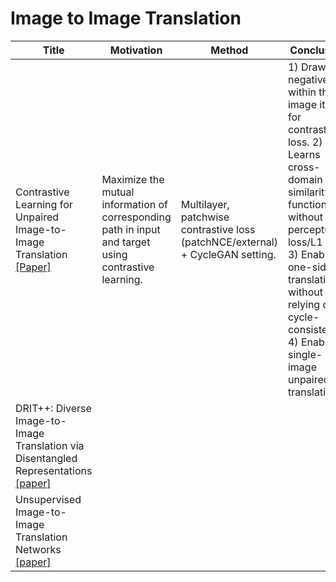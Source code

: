 # Image to Image Translation

| Title | Motivation | Method | Conclusion | Application | Year | Limitation | Comment |
| - | - | - | - | - | - | - | - |
| Contrastive Learning for Unpaired Image-to-Image Translation [[Paper]](https://arxiv.org/pdf/2007.15651.pdf) | Maximize the mutual information of corresponding path in input and target using contrastive learning. | Multilayer, patchwise contrastive loss (patchNCE/external) + CycleGAN setting. | 1) Draw negatives within the image itself for contrastive loss. 2) Learns cross-domain similarity function without perceptual loss/L1 loss. 3) Enable one-sided translation without relying on cycle-consistency. 4) Enable single-image unpaired translation. | Unpaired image to image translation | 2020 | | PatchNCE takes average of (generated representation, postive representation, negative representation(other patches in the same image)). External takes average of (generated representation, postive representation, negative representation(other image patches in the dataset)). 
| DRIT++: Diverse Image-to-Image Translation via Disentangled Representations [[paper]](https://arxiv.org/pdf/1905.01270.pdf)
|Unsupervised Image-to-Image Translation Networks [[paper]](https://arxiv.org/pdf/1703.00848.pdf)
